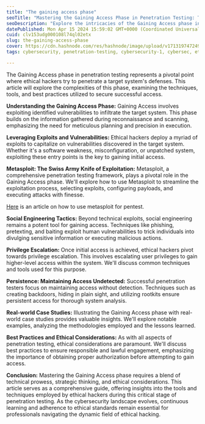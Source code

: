 ```yaml
---
title: "The gaining access phase"
seoTitle: "Mastering the Gaining Access Phase in Penetration Testing: Techniques,"
seoDescription: "Explore the intricacies of the Gaining Access phase in penetration testing, from exploiting vulnerabilities to leveraging tools like Metasploit"
datePublished: Mon Apr 15 2024 15:59:02 GMT+0000 (Coordinated Universal Time)
cuid: clv153udg000108l74ql02etx
slug: the-gaining-access-phase
cover: https://cdn.hashnode.com/res/hashnode/image/upload/v1713197472499/a11eb045-1283-4d32-82ba-ef70124151d2.jpeg
tags: cybersecurity, penetration-testing, cybersecurity-1, cybersec, ethicalhacking, metasploit, social-engineering

---
```


The Gaining Access phase in penetration testing represents a pivotal point where ethical hackers try to penetrate a target system's defenses. This article will explore the complexities of this phase, examining the techniques, tools, and best practices utilized to secure successful access.

**Understanding the Gaining Access Phase:** Gaining Access involves exploiting identified vulnerabilities to infiltrate the target system. This phase builds on the information gathered during reconnaissance and scanning, emphasizing the need for meticulous planning and precision in execution.

**Leveraging Exploits and Vulnerabilities:** Ethical hackers deploy a myriad of exploits to capitalize on vulnerabilities discovered in the target system. Whether it's a software weakness, misconfiguration, or unpatched system, exploiting these entry points is the key to gaining initial access.

**Metasploit: The Swiss Army Knife of Exploitation:** Metasploit, a comprehensive penetration testing framework, plays a pivotal role in the Gaining Access phase. We'll explore how to use Metasploit to streamline the exploitation process, selecting exploits, configuring payloads, and executing attacks with finesse.

[Here](https://blog.fikara.io/penetration-testing-metasploit) is an article on how to use metasploit for pentest.

**Social Engineering Tactics:** Beyond technical exploits, social engineering remains a potent tool for gaining access. Techniques like phishing, pretexting, and baiting exploit human vulnerabilities to trick individuals into divulging sensitive information or executing malicious actions.

**Privilege Escalation:** Once initial access is achieved, ethical hackers pivot towards privilege escalation. This involves escalating user privileges to gain higher-level access within the system. We'll discuss common techniques and tools used for this purpose.

**Persistence: Maintaining Access Undetected:** Successful penetration testers focus on maintaining access without detection. Techniques such as creating backdoors, hiding in plain sight, and utilizing rootkits ensure persistent access for thorough system analysis.

**Real-world Case Studies:** Illustrating the Gaining Access phase with real-world case studies provides valuable insights. We'll explore notable examples, analyzing the methodologies employed and the lessons learned.

**Best Practices and Ethical Considerations:** As with all aspects of penetration testing, ethical considerations are paramount. We'll discuss best practices to ensure responsible and lawful engagement, emphasizing the importance of obtaining proper authorization before attempting to gain access.

**Conclusion:** Mastering the Gaining Access phase requires a blend of technical prowess, strategic thinking, and ethical considerations. This article serves as a comprehensive guide, offering insights into the tools and techniques employed by ethical hackers during this critical stage of penetration testing. As the cybersecurity landscape evolves, continuous learning and adherence to ethical standards remain essential for professionals navigating the dynamic field of ethical hacking.